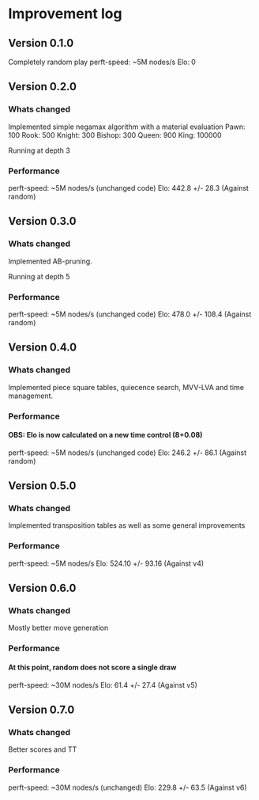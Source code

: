 # Improvement log

## Version 0.1.0
Completely random play
perft-speed: ~5M nodes/s 
Elo: 0

## Version 0.2.0
### Whats changed
Implemented simple negamax algorithm with a material evaluation
Pawn: 100
Rook: 500
Knight: 300
Bishop: 300
Queen: 900
King: 100000

Running at depth 3

### Performance
perft-speed: ~5M nodes/s (unchanged code)
Elo: 442.8 +/- 28.3 (Against random)

## Version 0.3.0
### Whats changed
Implemented AB-pruning.

Running at depth 5

### Performance
perft-speed: ~5M nodes/s (unchanged code)
Elo: 478.0 +/- 108.4 (Against random)

## Version 0.4.0
### Whats changed
Implemented piece square tables, quiecence search, MVV-LVA and time management.

### Performance
#### OBS: Elo is now calculated on a new time control (8+0.08)
perft-speed: ~5M nodes/s (unchanged code)
Elo: 246.2 +/- 86.1 (Against random)

## Version 0.5.0
### Whats changed
Implemented transposition tables as well as some general improvements

### Performance
perft-speed: ~5M nodes/s
Elo: 524.10 +/- 93.16 (Against v4)

## Version 0.6.0
### Whats changed
Mostly better move generation

### Performance
#### At this point, random does not score a single draw
perft-speed: ~30M nodes/s
Elo: 61.4 +/- 27.4 (Against v5)

## Version 0.7.0
### Whats changed
Better scores and TT

### Performance
perft-speed: ~30M nodes/s (unchanged)
Elo: 229.8 +/- 63.5 (Against v6)
